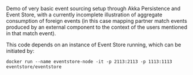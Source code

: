 Demo of very basic event sourcing setup through Akka Persistence and Event Store, with a currently incomplete illustration of aggregate consumption of foreign events (in this case mapping partner match events produced by an external component to the context of the users mentioned in that match event). 

This code depends on an instance of Event Store running, which can be initiated by:
```text
docker run --name eventstore-node -it -p 2113:2113 -p 1113:1113 eventstore/eventstore
```